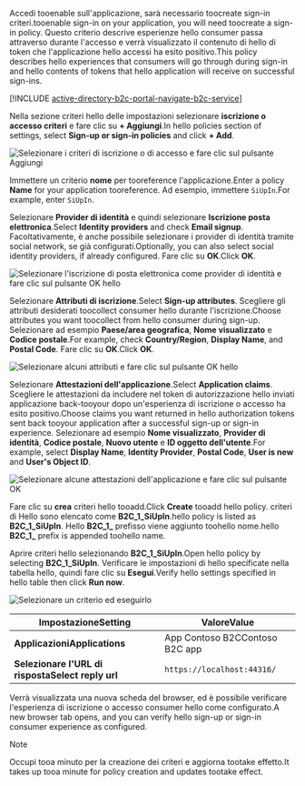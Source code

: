 <span data-ttu-id="6b1c1-101">Accedi tooenable sull'applicazione, sarà necessario toocreate sign-in criteri.</span><span class="sxs-lookup"><span data-stu-id="6b1c1-101">tooenable sign-in on your application, you will need toocreate a sign-in policy.</span></span> <span data-ttu-id="6b1c1-102">Questo criterio descrive esperienze hello consumer passa attraverso durante l'accesso e verrà visualizzato il contenuto di hello di token che l'applicazione hello accessi ha esito positivo.</span><span class="sxs-lookup"><span data-stu-id="6b1c1-102">This policy describes hello experiences that consumers will go through during sign-in and hello contents of tokens that hello application will receive on successful sign-ins.</span></span>

[!INCLUDE [active-directory-b2c-portal-navigate-b2c-service](active-directory-b2c-portal-navigate-b2c-service.md)]

<span data-ttu-id="6b1c1-103">Nella sezione criteri hello delle impostazioni selezionare **iscrizione o accesso criteri** e fare clic su **+ Aggiungi**.</span><span class="sxs-lookup"><span data-stu-id="6b1c1-103">In hello policies section of settings, select **Sign-up or sign-in policies** and click **+ Add**.</span></span>

![Selezionare i criteri di iscrizione o di accesso e fare clic sul pulsante Aggiungi](media/active-directory-b2c-create-sign-in-sign-up-policy/add-b2c-signup-signin-policy.png)

<span data-ttu-id="6b1c1-105">Immettere un criterio **nome** per tooreference l'applicazione.</span><span class="sxs-lookup"><span data-stu-id="6b1c1-105">Enter a policy **Name** for your application tooreference.</span></span> <span data-ttu-id="6b1c1-106">Ad esempio, immettere `SiUpIn`.</span><span class="sxs-lookup"><span data-stu-id="6b1c1-106">For example, enter `SiUpIn`.</span></span>

<span data-ttu-id="6b1c1-107">Selezionare **Provider di identità** e quindi selezionare **Iscrizione posta elettronica**.</span><span class="sxs-lookup"><span data-stu-id="6b1c1-107">Select **Identity providers** and check **Email signup**.</span></span> <span data-ttu-id="6b1c1-108">Facoltativamente, è anche possibile selezionare i provider di identità tramite social network, se già configurati.</span><span class="sxs-lookup"><span data-stu-id="6b1c1-108">Optionally, you can also select social identity providers, if already configured.</span></span> <span data-ttu-id="6b1c1-109">Fare clic su **OK**.</span><span class="sxs-lookup"><span data-stu-id="6b1c1-109">Click **OK**.</span></span>

![Selezionare l'iscrizione di posta elettronica come provider di identità e fare clic sul pulsante OK hello](media/active-directory-b2c-create-sign-in-sign-up-policy/add-b2c-signup-signin-identity-providers.png)

<span data-ttu-id="6b1c1-111">Selezionare **Attributi di iscrizione**.</span><span class="sxs-lookup"><span data-stu-id="6b1c1-111">Select **Sign-up attributes**.</span></span> <span data-ttu-id="6b1c1-112">Scegliere gli attributi desiderati toocollect consumer hello durante l'iscrizione.</span><span class="sxs-lookup"><span data-stu-id="6b1c1-112">Choose attributes you want toocollect from hello consumer during sign-up.</span></span> <span data-ttu-id="6b1c1-113">Selezionare ad esempio **Paese/area geografica**, **Nome visualizzato** e **Codice postale**.</span><span class="sxs-lookup"><span data-stu-id="6b1c1-113">For example, check **Country/Region**, **Display Name**, and **Postal Code**.</span></span> <span data-ttu-id="6b1c1-114">Fare clic su **OK**.</span><span class="sxs-lookup"><span data-stu-id="6b1c1-114">Click **OK**.</span></span>

![Selezionare alcuni attributi e fare clic sul pulsante OK hello](media/active-directory-b2c-create-sign-in-sign-up-policy/add-b2c-signup-signin-sign-up-attributes.png)

<span data-ttu-id="6b1c1-116">Selezionare **Attestazioni dell'applicazione**.</span><span class="sxs-lookup"><span data-stu-id="6b1c1-116">Select **Application claims**.</span></span> <span data-ttu-id="6b1c1-117">Scegliere le attestazioni da includere nel token di autorizzazione hello inviati applicazione back-tooyour dopo un'esperienza di iscrizione o accesso ha esito positivo.</span><span class="sxs-lookup"><span data-stu-id="6b1c1-117">Choose claims you want returned in hello authorization tokens sent back tooyour application after a successful sign-up or sign-in experience.</span></span> <span data-ttu-id="6b1c1-118">Selezionare ad esempio **Nome visualizzato**, **Provider di identità**, **Codice postale**, **Nuovo utente** e **ID oggetto dell'utente**.</span><span class="sxs-lookup"><span data-stu-id="6b1c1-118">For example, select **Display Name**, **Identity Provider**, **Postal Code**, **User is new** and **User's Object ID**.</span></span>

![Selezionare alcune attestazioni dell'applicazione e fare clic sul pulsante OK](media/active-directory-b2c-create-sign-in-sign-up-policy/add-b2c-signup-signin-application-claims.png)

<span data-ttu-id="6b1c1-120">Fare clic su **crea** criteri hello tooadd.</span><span class="sxs-lookup"><span data-stu-id="6b1c1-120">Click **Create** tooadd hello policy.</span></span> <span data-ttu-id="6b1c1-121">criteri di Hello sono elencato come **B2C_1_SiUpIn**.</span><span class="sxs-lookup"><span data-stu-id="6b1c1-121">hello policy is listed as **B2C_1_SiUpIn**.</span></span> <span data-ttu-id="6b1c1-122">Hello **B2C_1_** prefisso viene aggiunto toohello nome.</span><span class="sxs-lookup"><span data-stu-id="6b1c1-122">hello **B2C_1_** prefix is appended toohello name.</span></span>

<span data-ttu-id="6b1c1-123">Aprire criteri hello selezionando **B2C_1_SiUpIn**.</span><span class="sxs-lookup"><span data-stu-id="6b1c1-123">Open hello policy by selecting **B2C_1_SiUpIn**.</span></span> <span data-ttu-id="6b1c1-124">Verificare le impostazioni di hello specificate nella tabella hello, quindi fare clic su **Esegui**.</span><span class="sxs-lookup"><span data-stu-id="6b1c1-124">Verify hello settings specified in hello table then click **Run now**.</span></span>

![Selezionare un criterio ed eseguirlo](media/active-directory-b2c-create-sign-in-sign-up-policy/run-b2c-signup-signin-policy.png)

| <span data-ttu-id="6b1c1-126">Impostazione</span><span class="sxs-lookup"><span data-stu-id="6b1c1-126">Setting</span></span>      | <span data-ttu-id="6b1c1-127">Valore</span><span class="sxs-lookup"><span data-stu-id="6b1c1-127">Value</span></span>  |
| ------------ | ------ |
| <span data-ttu-id="6b1c1-128">**Applicazioni**</span><span class="sxs-lookup"><span data-stu-id="6b1c1-128">**Applications**</span></span> | <span data-ttu-id="6b1c1-129">App Contoso B2C</span><span class="sxs-lookup"><span data-stu-id="6b1c1-129">Contoso B2C app</span></span> |
| <span data-ttu-id="6b1c1-130">**Selezionare l'URL di risposta**</span><span class="sxs-lookup"><span data-stu-id="6b1c1-130">**Select reply url**</span></span> | `https://localhost:44316/` |

<span data-ttu-id="6b1c1-131">Verrà visualizzata una nuova scheda del browser, ed è possibile verificare l'esperienza di iscrizione o accesso consumer hello come configurato.</span><span class="sxs-lookup"><span data-stu-id="6b1c1-131">A new browser tab opens, and you can verify hello sign-up or sign-in consumer experience as configured.</span></span>

> [!NOTE]
> <span data-ttu-id="6b1c1-132">Occupi tooa minuto per la creazione dei criteri e aggiorna tootake effetto.</span><span class="sxs-lookup"><span data-stu-id="6b1c1-132">It takes up tooa minute for policy creation and updates tootake effect.</span></span>
>